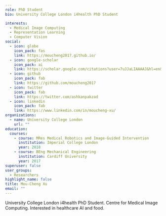 ```yaml
---
role: PhD Student
bio: University College London i4health PhD Student

interests:
  - Medical Image Computing
  - Representation Learning
  - Computer Vision
social:
  - icon: globe
    icon_pack: fas
    link: https://moucheng2017.github.io/
  - icon: google-scholar
    icon_pack: ai
    link: https://scholar.google.com/citations?user=7uJJaLIAAAAJ&hl=en&oi=ao
  - icon: github
    icon_pack: fab
    link: https://github.com/moucheng2017
  - icon: twitter
    icon_pack: fab
    link: https://twitter.com/ashkanpakzad
  - icon: linkedin
    icon_pack: fab
    link: https://www.linkedin.com/in/moucheng-xu/
organizations:
  - name: University College London
    url: ""
education:
  courses:
    - course: MRes Medical Robotics and Image-Guided Intervention
      institution: Imperial College London
      year: 2018
    - course: BEng Mechanical Engineering
      institution: Cardiff University
      year: 2017
superuser: false
user_groups:
  - Researchers
highlight_name: false
title: Mou-Cheng Xu
email: ""
---
```


University College London i4health PhD Student. Centre for Medical Image Computing. Interested in healthcare AI and food.
